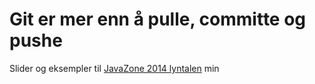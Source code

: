 Git er mer enn å pulle, committe og pushe
============

Slider og eksempler til [JavaZone 2014 lyntalen](http://2014.javazone.no/presentation.html?id=d66d7ccf) min
